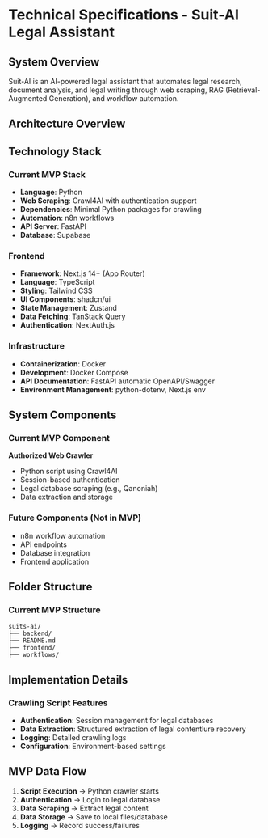 # Technical Specifications - Suit-AI Legal Assistant

## System Overview

Suit-AI is an AI-powered legal assistant that automates legal research, document analysis, and legal writing through web scraping, RAG (Retrieval-Augmented Generation), and workflow automation.

## Architecture Overview

## Technology Stack

### Current MVP Stack
- **Language**: Python
- **Web Scraping**: Crawl4AI with authentication support
- **Dependencies**: Minimal Python packages for crawling
- **Automation**: n8n workflows
- **API Server**: FastAPI 
- **Database**: Supabase

### Frontend
- **Framework**: Next.js 14+ (App Router)
- **Language**: TypeScript
- **Styling**: Tailwind CSS
- **UI Components**: shadcn/ui
- **State Management**: Zustand
- **Data Fetching**: TanStack Query
- **Authentication**: NextAuth.js

### Infrastructure
- **Containerization**: Docker
- **Development**: Docker Compose
- **API Documentation**: FastAPI automatic OpenAPI/Swagger
- **Environment Management**: python-dotenv, Next.js env

## System Components

### Current MVP Component
**Authorized Web Crawler**
- Python script using Crawl4AI
- Session-based authentication
- Legal database scraping (e.g., Qanoniah)
- Data extraction and storage

### Future Components (Not in MVP)
- n8n workflow automation
- API endpoints
- Database integration
- Frontend application

## Folder Structure

### Current MVP Structure
```
suits-ai/
├── backend/
├── README.md
├── frontend/
├── workflows/
```


## Implementation Details

### Crawling Script Features
- **Authentication**: Session management for legal databases
- **Data Extraction**: Structured extraction of legal contentlure recovery
- **Logging**: Detailed crawling logs
- **Configuration**: Environment-based settings

## MVP Data Flow

1. **Script Execution** → Python crawler starts
2. **Authentication** → Login to legal database
3. **Data Scraping** → Extract legal content
4. **Data Storage** → Save to local files/database
5. **Logging** → Record success/failures
